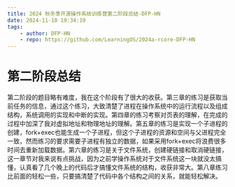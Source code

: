 ```yaml
---
title: 2024 秋冬季开源操作系统训练营第二阶段总结-DFP-HN
date: 2024-11-10 19:34:19
tags: 
    - author: DFP-HN
    - repo: https://github.com/LearningOS/2024a-rcore-DFP-HN
---
```

# 第二阶段总结
第二阶段的题目略有难度，我在这个阶段有了很大的收获。第三章的练习是获取当前任务的信息，通过这个练习，大致清楚了进程在操作系统中的运行流程以及组成结构，系统调用的实现和中断的实现。第四章的练习考察对页表的理解，在完成的过程中加深了我对虚拟地址和物理地址的理解。第五章的练习是实现一个子进程的创建，fork+exec也能生成一个子进程，但这个子进程的资源和空间与父进程完全一致，然而练习的要求需要子进程有独立的数据，如果采用fork+exec将浪费很多时间去重新加载数据。第六章的练习是关于文件系统，创建硬链接和取消硬链接，这一章节对我来说有点挑战，因为之前学操作系统对于文件系统这一块就没太搞懂，认真看了几个晚上的代码后才搞懂文件系统的结构，收获非常大。第八章练习比前面的轻松一些，只要搞清楚了代码中各个结构之间的关系，就能轻松解决。
